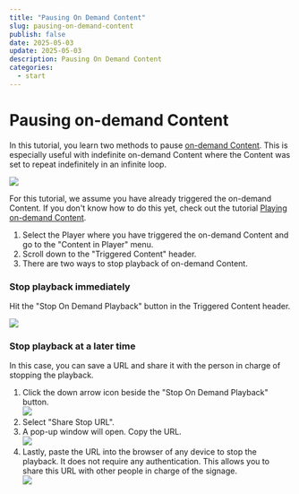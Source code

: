 ```yaml
---
title: "Pausing On Demand Content"
slug: pausing-on-demand-content
publish: false
date: 2025-05-03
update: 2025-05-03
description: Pausing On Demand Content
categories:
  - start
---
```


Pausing on-demand Content
=========================

In this tutorial, you learn two methods to pause [on-demand Content](/triggered-playback/playing-on-demand-content). This is especially useful with indefinite on-demand Content where the Content was set to repeat indefinitely in an infinite loop.

![](https://static.helpjuice.com/helpjuice_production/uploads/upload/image/23821/direct/1731692885933/how-to-pause-on-demand-content_1.png)

For this tutorial, we assume you have already triggered the on-demand Content. If you don't know how to do this yet, check out the tutorial [Playing on-demand Content](/triggered-playback/playing-on-demand-content).

1. Select the Player where you have triggered the on-demand Content and go to the "Content in Player" menu.
2. Scroll down to the "Triggered Content" header.
3. There are two ways to stop playback of on-demand Content.

### Stop playback immediately

Hit the "Stop On Demand Playback" button in the Triggered Content header.

![](https://static.helpjuice.com/helpjuice_production/uploads/upload/image/23821/direct/1731692930152/how-to-pause-on-demand-content_2.png)

### Stop playback at a later time

In this case, you can save a URL and share it with the person in charge of stopping the playback.

1. Click the down arrow icon beside the "Stop On Demand Playback" button.  
   ![](https://static.helpjuice.com/helpjuice_production/uploads/upload/image/23821/direct/1731692976334/how-to-pause-on-demand-content_3.png)
2. Select "Share Stop URL".
3. A pop-up window will open. Copy the URL.  
   ![](https://static.helpjuice.com/helpjuice_production/uploads/upload/image/23821/direct/1731692989692/how-to-pause-on-demand-content_4.png)
4. Lastly, paste the URL into the browser of any device to stop the playback. It does not require any authentication. This allows you to share this URL with other people in charge of the signage.  
   ![](https://static.helpjuice.com/helpjuice_production/uploads/upload/image/23821/direct/1731693003112/how-to-pause-on-demand-content_5.png)
